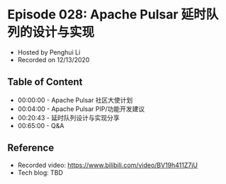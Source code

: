 # Episode 028: Apache Pulsar 延时队列的设计与实现

- Hosted by Penghui Li
- Recorded on 12/13/2020

## Table of Content

- 00:00:00 - Apache Pulsar 社区大使计划
- 00:04:00 - Apache Pulsar PIP/功能开发建议
- 00:20:43 - 延时队列设计与实现分享
- 00:65:00 - Q&A

## Reference 

- Recorded video: https://www.bilibili.com/video/BV19h411Z7jU
- Tech blog: TBD
